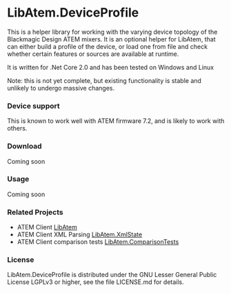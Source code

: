 # LibAtem.DeviceProfile

This is a helper library for working with the varying device topology of the Blackmagic Design ATEM mixers. 
It is an optional helper for LibAtem, that can either build a profile of the device, or load one from file and check whether certain features or sources are available at runtime.

It is written for .Net Core 2.0 and has been tested on Windows and Linux

Note: this is not yet complete, but existing functionality is stable and unlikely to undergo massive changes.

### Device support
This is known to work well with ATEM firmware 7.2, and is likely to work with others.

### Download
Coming soon

### Usage
Coming soon

### Related Projects
* ATEM Client [LibAtem](https://github.com/LibAtem/LibAtem)
* ATEM Client XML Parsing [LibAtem.XmlState](https://github.com/LibAtem/LibAtem.XmlState)
* ATEM Client comparison tests [LibAtem.ComparisonTests](https://github.com/LibAtem/LibAtem.ComparisonTests)

### License

LibAtem.DeviceProfile is distributed under the GNU Lesser General Public License LGPLv3 or higher, see the file LICENSE.md for details.



